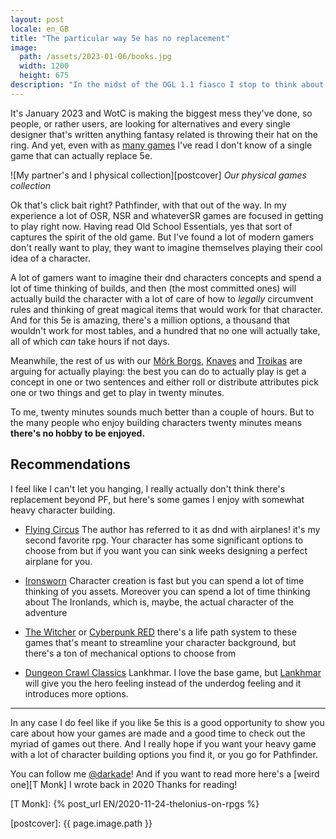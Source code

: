 ```yaml
---
layout: post
locale: en_GB
title: "The particular way 5e has no replacement"
image:
  path: /assets/2023-01-06/books.jpg
  width: 1200
  height: 675
description: "In the midst of the OGL 1.1 fiasco I stop to think about the character build experience in 5e"
---
```


<!--INTRO-->
It's January 2023 and WotC is making the biggest mess they've done, so people, or rather users, are looking for alternatives and every single designer that's written anything fantasy related is throwing their hat on the ring. And yet, even with as [many games][trello] I've read I don't know of a single game that can actually replace 5e.

![My partner's and I physical collection][postcover]
_Our physical games collection_

<!--more-->

Ok that's click bait right? Pathfinder, with that out of the way. In my experience a lot of OSR, NSR and whateverSR games are focused in getting to play right now. Having read Old School Essentials, yes that sort of captures the spirit of the old game. But I've found a lot of modern gamers don't really want to play, they want to imagine themselves playing their cool idea of a character.

<!--ABSTRACT-->

A lot of gamers want to imagine their dnd characters concepts and spend a lot of time thinking of builds, and then (the most committed ones) will actually build the character with a lot of care of how to _legally_ circumvent rules and thinking of great magical items that would work for that character. And for this 5e is amazing, there's a million options, a thousand that wouldn't work for most tables, and a hundred that no one will actually take, all of which _can_ take hours if not days.

Meanwhile, the rest of us with our [Mörk Borgs][Mörk Borg], [Knaves][Knave] and [Troikas][Troika] are arguing for actually playing: the best you can do to actually play is get a concept in one or two sentences and either roll or distribute attributes pick one or two things and get to play in twenty minutes.

To me, twenty minutes sounds much better than a couple of hours. But to the many people who enjoy building characters twenty minutes means **there's no hobby to be enjoyed.**

## Recommendations

I feel like I can't let you hanging, I really actually don't think there's replacement beyond PF, but here's some games I enjoy with somewhat heavy character building.

- [Flying Circus] The author has referred to it as dnd with airplanes! it's my second favorite rpg. Your character has some significant options to choose from but if you want you can sink weeks designing a perfect airplane for you.

- [Ironsworn] Character creation is fast but you can spend a lot of time thinking of you assets. Moreover you can spend a lot of time thinking about The Ironlands, which is, maybe, the actual character of the adventure

- [The Witcher] or [Cyberpunk RED] there's a life path system to these games that's meant to streamline your character background, but there's a ton of mechanical options to choose from

- [Dungeon Crawl Classics] Lankhmar. I love the base game, but [Lankhmar] will give you the hero feeling instead of the underdog feeling and it introduces more options.


---
<!--OUTRO-->
In any case I do feel like if you like 5e this is a good opportunity to show you care about how your games are made and a good time to check out the myriad of games out there. And I really hope if you want your heavy game with a lot of character building options you find it, or you go for Pathfinder.

You can follow me [@darkade]! And if you want to read more here's a [weird one][T Monk] I wrote back in 2020 Thanks for reading!

<!--Custom CSS-->

<!--Internal-Links-->

[T Monk]: {% post_url EN/2020-11-24-thelonius-on-rpgs %}

<!--Self Promo-->
[@darkade]: https://dice.camp/@darkade

<!--Images-->
[postcover]: {{ page.image.path }}

<!--Credits-->

<!--External-Links-->
[trello]: https://trello.com/b/MSgGv0Bd/rpgs
[Mörk Borg]: https://www.drivethrurpg.com/product/295910/Mork-Borg-English?affiliate_id=435266
[Knave]: https://www.drivethrurpg.com/product/250888/Knave?affiliate_id=435266
[Troika]: https://www.drivethrurpg.com/product/269791/Troika-Numinous-Edition?affiliate_id=435266
[Flying Circus]: https://www.drivethrurpg.com/product/310013/Flying-Circus--Core-Rulebook?affiliate_id=435266
[Ironsworn]: https://www.drivethrurpg.com/product/238369/Ironsworn?affiliate_id=435266
[The Witcher]:https://www.drivethrurpg.com/product/248538/The-Witcher-Pen--Paper-RPG?affiliate_id=435266
[Cyberpunk RED]: https://www.drivethrurpg.com/product/333585/Cyberpunk-RED?src=hottest_filtered?affiliate_id=435266
[Dungeon Crawl Classics]: https://www.drivethrurpg.com/product/101050/Dungeon-Crawl-Classics-RPG-DCC-RPG?affiliate_id=435266
[Lankhmar]: https://www.drivethrurpg.com/product/264098/Dungeon-Crawl-Classics-Lankhmar-Boxed-Set?affiliate_id=435266
